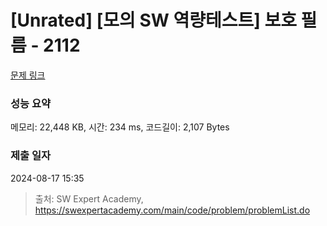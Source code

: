 # [Unrated] [모의 SW 역량테스트] 보호 필름 - 2112 

[문제 링크](https://swexpertacademy.com/main/code/problem/problemDetail.do?contestProbId=AV5V1SYKAaUDFAWu) 

### 성능 요약

메모리: 22,448 KB, 시간: 234 ms, 코드길이: 2,107 Bytes

### 제출 일자

2024-08-17 15:35



> 출처: SW Expert Academy, https://swexpertacademy.com/main/code/problem/problemList.do